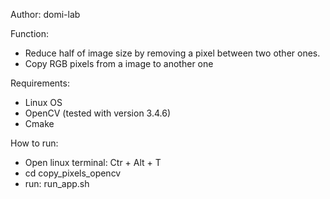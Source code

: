 
Author: domi-lab

Function:
- Reduce half of image size by removing a pixel between two other ones.
- Copy RGB pixels from a image to another one

Requirements:
- Linux OS
- OpenCV (tested with version 3.4.6)
- Cmake

How to run:
- Open linux terminal: Ctr + Alt + T 
- cd copy_pixels_opencv
- run: run_app.sh


